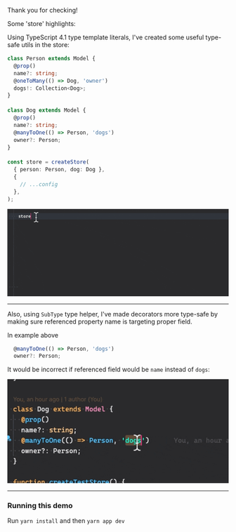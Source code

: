 Thank you for checking!

Some 'store' highlights:

Using TypeScript 4.1 type template literals, I've created some useful type-safe utils in the store:

```ts
class Person extends Model {
  @prop()
  name?: string;
  @oneToMany(() => Dog, 'owner')
  dogs!: Collection<Dog>;
}

class Dog extends Model {
  @prop()
  name?: string;
  @manyToOne(() => Person, 'dogs')
  owner?: Person;
}

const store = createStore(
  { person: Person, dog: Dog },
  {
    // ...config
  },
);
```

![demo 1](demo-1.gif)

---

Also, using `SubType` type helper, I've made decorators more type-safe by making sure referenced property name is targeting proper field.

In example above

```ts
  @manyToOne(() => Person, 'dogs')
  owner?: Person;
```

It would be incorrect if referenced field would be `name` instead of `dogs`:

![demo 2](demo-2.gif)

---

### Running this demo

Run `yarn install` and then `yarn app dev`

